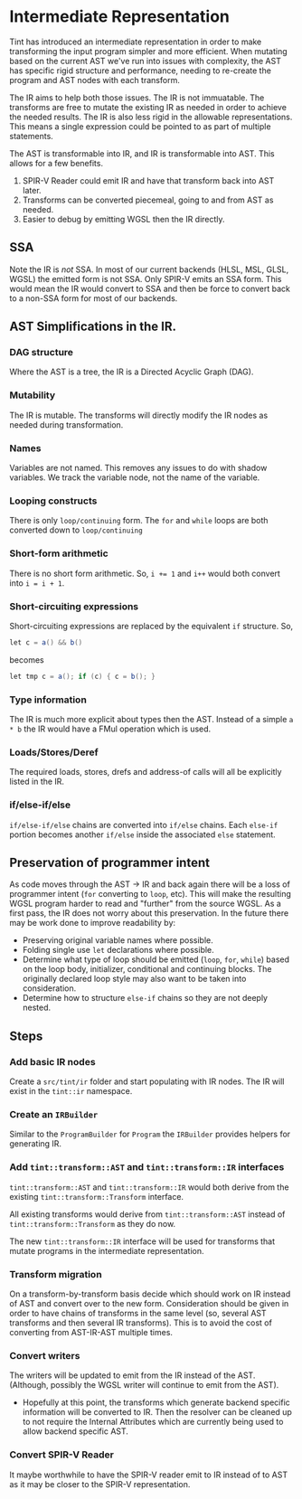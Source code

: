 # Intermediate Representation

Tint has introduced an intermediate representation in order to make
transforming the input program simpler and more efficient. When mutating
based on the current AST we've run into issues with complexity, the AST
has specific rigid structure and performance, needing to re-create the
program and AST nodes with each transform.

The IR aims to help both those issues. The IR is not immuatable. The
transforms are free to mutate the existing IR as needed in order to
achieve the needed results. The IR is also less rigid in the
allowable representations. This means a single expression could be
pointed to as part of multiple statements.

The AST is transformable into IR, and IR is transformable into AST.
This allows for a few benefits.

1. SPIR-V Reader could emit IR and have that transform back into AST
   later.
2. Transforms can be converted piecemeal, going to and from AST as
   needed.
3. Easier to debug by emitting WGSL then the IR directly.

## SSA
Note the IR is _not_ SSA. In most of our current backends (HLSL, MSL,
GLSL, WGSL) the emitted form is not SSA. Only SPIR-V emits an SSA form.
This would mean the IR would convert to SSA and then be force to convert
back to a non-SSA form for most of our backends.

## AST Simplifications in the IR.

### DAG structure
Where the AST is a tree, the IR is a Directed Acyclic Graph (DAG).

### Mutability
The IR is mutable. The transforms will directly modify the IR nodes as
needed during transformation.

### Names
Variables are not named. This removes any issues to do with shadow
variables. We track the variable node, not the name of the variable.

### Looping constructs
There is only `loop/continuing` form. The `for` and `while` loops are
both converted down to `loop/continuing`

### Short-form arithmetic
There is no short form arithmetic. So, `i += 1` and `i++` would both
convert into `i = i + 1`.

### Short-circuiting expressions
Short-circuiting expressions are replaced by the equivalent `if`
structure. So,

```groovy
let c = a() && b()
```
becomes
```groovy
let tmp c = a(); if (c) { c = b(); }
```

### Type information
The IR is much more explicit about types then the AST. Instead of a
simple `a * b` the IR would have a FMul operation which is used.

### Loads/Stores/Deref
The required loads, stores, drefs and address-of calls will all be
explicitly listed in the IR.

### if/else-if/else
`if/else-if/else` chains are converted into `if/else` chains. Each
`else-if` portion becomes another `if/else` inside the associated
`else` statement.

## Preservation of programmer intent
As code moves through the AST -> IR and back again there will be a loss
of programmer intent (`for` converting to `loop`, etc). This will
make the resulting WGSL program harder to read and "further" from the
source WGSL. As a first pass, the IR does not worry about this
preservation. In the future there may be work done to improve
readability by:

- Preserving original variable names where possible.
- Folding single use `let` declarations where possible.
- Determine what type of loop should be emitted (`loop`, `for`, `while`)
  based on the loop body, initializer, conditional and continuing blocks.
  The originally declared loop style may also want to be taken into
  consideration.
- Determine how to structure `else-if` chains so they are not deeply
  nested.

## Steps

### Add basic IR nodes
Create a `src/tint/ir` folder and start populating with IR nodes. The IR
will exist in the `tint::ir` namespace.

### Create an `IRBuilder`
Similar to the `ProgramBuilder` for `Program` the `IRBuilder` provides
helpers for generating IR.

### Add `tint::transform::AST` and `tint::transform::IR` interfaces

`tint::transform::AST` and `tint::transform::IR` would both derive from the
existing `tint::transform::Transform` interface.

All existing transforms would derive from `tint::transform::AST` instead of
`tint::transform::Transform` as they do now.

The new `tint::transform::IR` interface will be used for transforms that mutate
programs in the intermediate representation.

### Transform migration
On a transform-by-transform basis decide which should work on IR instead
of AST and convert over to the new form. Consideration should be given
in order to have chains of transforms in the same level (so, several AST
transforms and then several IR transforms). This is to avoid the cost of
converting from AST-IR-AST multiple times.

### Convert writers
The writers will be updated to emit from the IR instead of the AST.
(Although, possibly the WGSL writer will continue to emit from the AST).

- Hopefully at this point, the transforms which generate backend
  specific information will be converted to IR. Then the resolver can be
  cleaned up to not require the Internal Attributes which are currently
  being used to allow backend specific AST.

### Convert SPIR-V Reader
It maybe worthwhile to have the SPIR-V reader emit to IR instead of to
AST as it may be closer to the SPIR-V representation.

